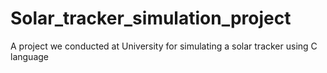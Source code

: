 # Solar_tracker_simulation_project
A project we conducted at University for simulating a solar tracker using C language
